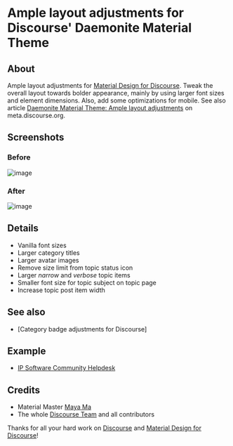 # Ample layout adjustments for Discourse' Daemonite Material Theme

## About
Ample layout adjustments for [Material Design for Discourse].
Tweak the overall layout towards bolder appearance,
mainly by using larger font sizes and element dimensions.
Also, add some optimizations for mobile.
See also article [Daemonite Material Theme: Ample layout adjustments] on meta.discourse.org.

## Screenshots
### Before
![image](https://meta-s3-cdn.freetls.fastly.net/original/3X/d/c/dc885d359f8dc762736cd2453c2005f0731bd49f.png)
### After
![image](https://meta-s3-cdn.freetls.fastly.net/original/3X/8/3/83422bb3e1dc03e691a65e2be6ab8ea1bda00d41.png)

## Details
- Vanilla font sizes
- Larger category titles
- Larger avatar images
- Remove size limit from topic status icon
- Larger _narrow_ and _verbose_ topic items
- Smaller font size for topic subject on topic page
- Increase topic post item width

## See also
- [Category badge adjustments for Discourse]

## Example
- [IP Software Community Helpdesk]

## Credits
- Material Master [Maya Ma]
- The whole [Discourse Team] and all contributors

Thanks for all your hard work on [Discourse] and [Material Design for Discourse]!

[Discourse]: https://discourse.org
[Material Design for Discourse]: https://github.com/Daemonite/discourse-material-theme
[Maya Ma]: https://github.com/sesemaya
[Discourse Team]: https://www.discourse.org/team
[IP Software Community Helpdesk]: https://meta.ip-tools.org/

[Daemonite Material Theme: Ample layout adjustments]: https://meta.discourse.org/t/daemonite-material-theme-ample-layout-adjustments/106379
